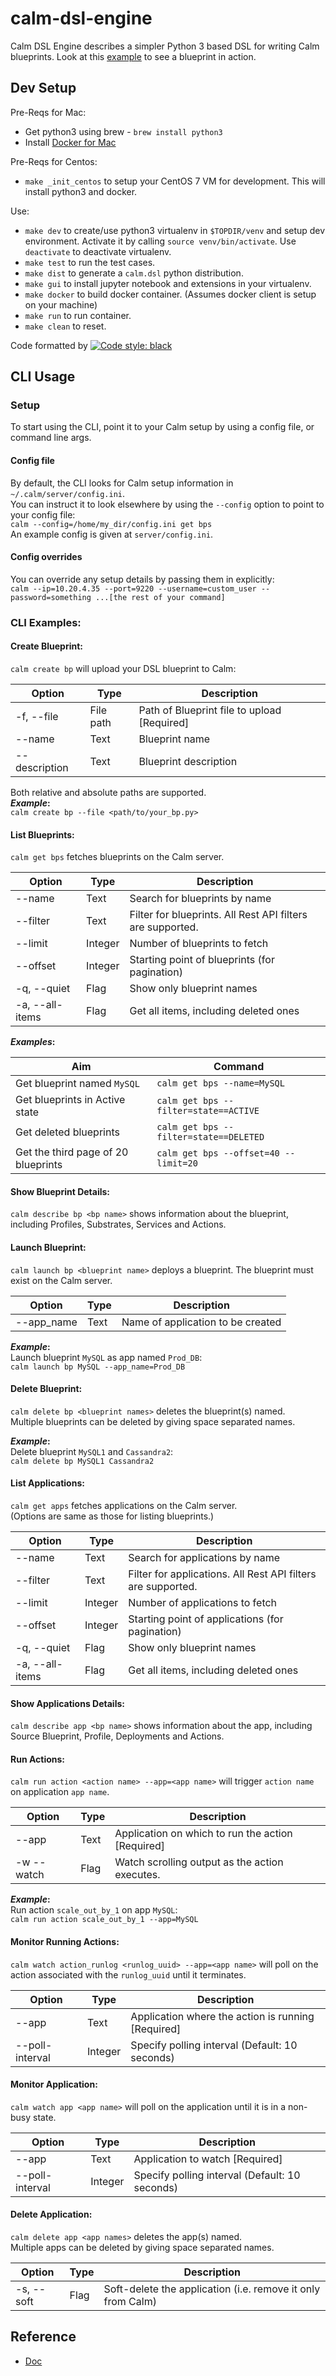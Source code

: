 # calm-dsl-engine

Calm DSL Engine describes a simpler Python 3 based DSL for writing Calm blueprints.
Look at this [example](https://github.com/ideadevice/calm-dsl-engine/blob/master/tests/next_demo/test_next_demo.py) to see a blueprint in action.

## Dev Setup

Pre-Reqs for Mac:
 - Get python3 using brew - `brew install python3`
 - Install [Docker for Mac](https://hub.docker.com/editions/community/docker-ce-desktop-mac)

Pre-Reqs for Centos:
 - `make _init_centos` to setup your CentOS 7 VM for development. This will install python3 and docker.

Use:
 -  `make dev` to create/use python3 virtualenv in `$TOPDIR/venv` and setup dev environment. Activate it by calling `source venv/bin/activate`. Use `deactivate` to deactivate virtualenv.
 -  `make test` to run the test cases.
 -  `make dist` to generate a `calm.dsl` python distribution.
 -  `make gui` to install jupyter notebook and extensions in your virtualenv.
 -  `make docker` to build docker container. (Assumes docker client is setup on your machine)
 -  `make run` to run container.
 -  `make clean` to reset.


Code formatted by [![Code style: black](https://img.shields.io/badge/code%20style-black-000000.svg)](https://github.com/ambv/black)


## CLI Usage

### Setup

 To start using the CLI, point it to your Calm setup by using a config file, or command line args.

 #### Config file

 By default, the CLI looks for Calm setup information in `~/.calm/server/config.ini`.<br/>
 You can instruct it to look elsewhere by using the `--config` option to point to your config file:<br/>
 `calm --config=/home/my_dir/config.ini get bps`<br/>
 An example config is given at `server/config.ini`.

#### Config overrides
 You can override any setup details by passing them in explicitly:<br/>
 `calm --ip=10.20.4.35 --port=9220 --username=custom_user --password=something ...[the rest of your command]`

### CLI Examples:

#### Create Blueprint:
 `calm create bp` will upload your DSL blueprint to Calm:

 | Option  		    | Type 			    | Description	                                |
 | -------------  | ------------- |---------------------------------------------|
 | -f, --file  	  | File path  	  | Path of Blueprint file to upload  [Required]|
 | \-\-name  		  | Text          |	Blueprint name |
 | \-\-description | Text          |	Blueprint description            |

 Both relative and absolute paths are supported.<br/>
 **_Example_:**<br/>
 `calm create bp --file <path/to/your_bp.py>`

#### List Blueprints:
 `calm get bps` fetches blueprints on the Calm server.

 | Option  		    | Type     			| Description	                                |
 | -------------  | ------------- |---------------------------------------------|
 | \-\-name  		  | Text          |	Search for blueprints by name |
 | \-\-filter      | Text         |	Filter for blueprints. All Rest API filters are supported. |
 | \-\-limit       | Integer      |	Number of blueprints to fetch              |
 | \-\-offset      | Integer      |	Starting point of blueprints (for pagination)            |
 | -q, \-\-quiet   | Flag         |	Show only blueprint names              |
 | -a, \-\-all-items| Flag        |	Get all items, including deleted ones              |

 **_Examples_:**

 | Aim  		                       | Command	                                   |
 | ----------------------------    | --------------------------------------------|
 | Get blueprint named `MySQL`     | `calm get bps --name=MySQL`           |
 | Get blueprints in Active state   | `calm get bps --filter=state==ACTIVE` |
 | Get deleted blueprints          | `calm get bps --filter=state==DELETED` |
 | Get the third page of 20 blueprints | `calm get bps --offset=40 --limit=20` |

#### Show Blueprint Details:
 `calm describe bp <bp name>` shows information about the blueprint, including Profiles, Substrates, Services and Actions.

#### Launch Blueprint:
 `calm launch bp <blueprint name>` deploys a blueprint. The blueprint must exist on the Calm server.

 | Option  		    | Type     			| Description	                                |
 | -------------  | ------------- |---------------------------------------------|
 | \-\-app_name   | Text          |	Name of application to be created |

 **_Example_:**<br/>
  Launch blueprint `MySQL` as app named `Prod_DB`: <br/>
  `calm launch bp MySQL --app_name=Prod_DB`

#### Delete Blueprint:
 `calm delete bp <blueprint names>` deletes the blueprint(s) named. <br/>
 Multiple blueprints can be deleted by giving space separated names.

**_Example_:**<br/>
  Delete blueprint `MySQL1` and `Cassandra2`: <br/>
  `calm delete bp MySQL1 Cassandra2`

#### List Applications:
 `calm get apps` fetches applications on the Calm server.<br/>
 (Options are same as those for listing blueprints.)

 | Option  		    | Type     			| Description	                                |
 | -------------  | ------------- |---------------------------------------------|
 | \-\-name  		  | Text          |	Search for applications by name |
 | \-\-filter      | Text         |	Filter for applications. All Rest API filters are supported. |
 | \-\-limit       | Integer      |	Number of applications to fetch              |
 | \-\-offset      | Integer      |	Starting point of applications (for pagination)            |
 | -q, \-\-quiet   | Flag         |	Show only blueprint names              |
 | -a, \-\-all-items| Flag        |	Get all items, including deleted ones              |

#### Show Applications Details:
 `calm describe app <bp name>` shows information about the app, including Source Blueprint, Profile, Deployments and Actions.

#### Run Actions:
 `calm run action <action name> --app=<app name>` will trigger `action name` on application `app name`.

 | Option  		    | Type     			| Description	                                |
 | -------------  | ------------- |---------------------------------------------|
 | \-\-app  		  | Text          |	Application on which to run the action [Required] |
 | -w \-\-watch   | Flag          |	Watch scrolling output as the action executes. |

 **_Example_:**<br/>
  Run action `scale_out_by_1` on app `MySQL`: <br/>
  `calm run action scale_out_by_1 --app=MySQL`

#### Monitor Running Actions:
 `calm watch action_runlog <runlog_uuid> --app=<app name>` will poll on the action associated with the `runlog_uuid` until it terminates.

 | Option  		    | Type     			| Description	                                |
 | -------------  | ------------- |---------------------------------------------|
 | \-\-app  		  | Text          |	Application where the action is running [Required] |
 | \-\-poll-interval | Integer    |	Specify polling interval (Default: 10 seconds) |

#### Monitor Application:
 `calm watch app <app name>` will poll on the application until it is in a non-busy state.

 | Option  		    | Type     			| Description	                                |
 | -------------  | ------------- |---------------------------------------------|
 | \-\-app  		  | Text          |	Application to watch [Required] |
 | \-\-poll-interval | Integer    |	Specify polling interval (Default: 10 seconds) |

#### Delete Application:
 `calm delete app <app names>` deletes the app(s) named. <br/>
 Multiple apps can be deleted by giving space separated names.

 | Option  		    | Type     			| Description	                                |
 | -------------  | ------------- |---------------------------------------------|
 | -s, \-\-soft  	| Flag          |	Soft-delete the application (i.e. remove it only from Calm) |



## Reference

 - [Doc](https://docs.google.com/document/d/1SVTDISGy-1gZdeSOMyONON4WP6iFpZGJkdVkB_lEeZs/edit)
